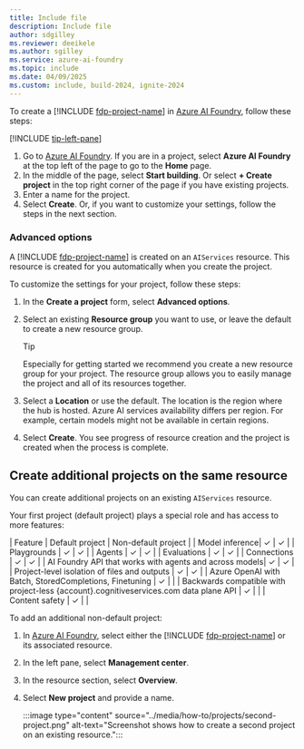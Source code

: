 ```yaml
---
title: Include file
description: Include file
author: sdgilley
ms.reviewer: deeikele
ms.author: sgilley
ms.service: azure-ai-foundry
ms.topic: include
ms.date: 04/09/2025
ms.custom: include, build-2024, ignite-2024
---
```


To create a [!INCLUDE [fdp-project-name](fdp-project-name.md)] in [Azure AI Foundry](https://ai.azure.com), follow these steps:

[!INCLUDE [tip-left-pane](../includes/tip-left-pane.md)]

1. Go to [Azure AI Foundry](https://ai.azure.com). If you are in a project, select **Azure AI Foundry** at the top left of the page to go to the **Home** page.
1. In the middle of the page, select **Start building**. Or select **+ Create project** in the top right corner of the page if you have existing projects.
1. Enter a name for the project.
1. Select **Create**.  Or, if you want to customize your settings, follow the steps in the next section.

### Advanced options

A [!INCLUDE [fdp-project-name](fdp-project-name.md)] is created on an `AIServices` resource. This resource is created for you automatically when you create the project. 

To customize the settings for your project, follow these steps:

1. In the **Create a project** form, select **Advanced options**.

1. Select an existing **Resource group** you want to use, or leave the default to create a new resource group.

    > [!TIP]
    > Especially for getting started we recommend you create a new resource group for your project. The resource group allows you to easily manage the project and all of its resources together. 

1. Select a **Location** or use the default. The location is the region where the hub is hosted. Azure AI services availability differs per region. For example, certain models might not be available in certain regions.

1. Select **Create**. You see progress of resource creation and the project is created when the process is complete.

## Create additional projects on the same resource

You can create additional projects on an existing `AIServices` resource.

Your first project (default project) plays a special role and has access to more features:

| Feature | Default project	| Non-default project |
| Model inference| 	✓	| ✓ |
| Playgrounds	| ✓ | 	✓ |
| Agents	| ✓ | 	✓ |
| Evaluations | 	✓ | ✓ |
| Connections | 	✓	| ✓ |
| AI Foundry API that works with agents and across models| 	✓ | ✓ |
| Project-level isolation of files and outputs	| ✓	| ✓ |
| Azure OpenAI with Batch, StoredCompletions, Finetuning | 	✓	|  |
| Backwards compatible with project-less {account}.cognitiveservices.com data plane API	| ✓	|  |
| Content safety | 	✓	|  |

To add an additional non-default project:

1. In [Azure AI Foundry](https://ai.azure.com), select either the [!INCLUDE [fdp-project-name](fdp-project-name.md)] or its associated resource.
1. In the left pane, select **Management center**.
1. In the resource section, select  **Overview**.
1. Select **New project** and provide a name.

    :::image type="content" source="../media/how-to/projects/second-project.png" alt-text="Screenshot shows how to create a second project on an existing resource.":::